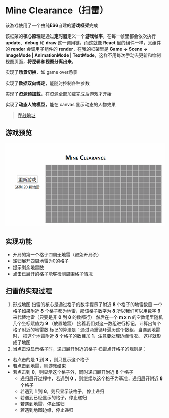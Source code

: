 # Mine Clearance（扫雷）

该游戏使用了一个由纯**ES6**自建的**游戏框架**完成

该框架的**核心原理**是通过**定时器**定义一个**游戏帧率**，在每一帧里都会依次执行 **update**、**debug** 和 **draw** 这一调用链，而这就像 **React** 里的组件一样，父组件的 **render** 会调用子组件的 **render**，在我的框架里是 **Game -> Scene -> ImageMode | AnimationMode | TextMode**，这样不用每次手动去更新和绘制视图页面，**将逻辑和视图分离出来**。

实现了**场景切换**，如 game over场景

实现了**数据双向绑定**，能随时控制各种参数

实现了**资源预加载**，在资源全部加载完成后游戏才开始

实现了**动态人物模型**，能在 canvas 显示动态的人物效果

> [在线地址](http://106.53.84.52/game/mine-clearance/)

## 游戏预览

![](demo.gif)

## 实现功能

- 开局的第一个格子四周无地雷（避免开局杀）
- 递归展开四周地雷为0的格子
- 提示剩余地雷数
- 点击已展开的格子能够检测周围格子情况

## 扫雷的实现过程
1. 形成地图
  扫雷的核心是通过格子的数字提示了附近 **8** 个格子的地雷数目
  一个格子如果附近 **8** 个格子都为地雷，那该格子数字为 **8**
  所以我们可以用数字 **9** 来代替地雷（只要是非 **0** 到 **8** 的数都行）
  然后在一个 **m x n** 的空数组里随机几个坐标赋值为 **9** （放置地雷）
  接着我们对这一数组进行标记，计算出每个格子附近的地雷数
  标记的算法是：通过两重循环遍历这个数组，当遇到地雷时，
  把这个地雷附近 **8** 个格子的数目加 **1**，注意要处理边缘情况。
  这样就形成了地图
2. 当点击没显示格子时，递归展开附近的格子
  扫雷点开格子的规则是：
  - 若点击的是 **1** 到 **8** ，则只显示这个格子
  - 若点击到地雷，则游戏结束
  - 若点击到 **0**，则显示这个格子外，同时递归展开附近 **8** 个格子
    - 递归展开过程中，若遇到 **0** ，则继续以这个格子为基准，递归展开附近 **8** 个格子
    - 若遇到 **1** 到 **8**，则只显示该格子，停止递归
    - 若遇到已经显示的格子，停止递归
    - 若遇到地雷，停止递归
    - 若遇到地图边缘，停止递归
